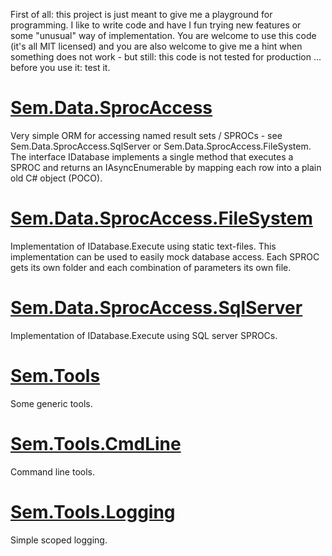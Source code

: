 First of all: this project is just meant to give me a playground for programming. I like to write code and have I fun trying new features 
or some "unusual" way of implementation. You are welcome to use this code (it's all MIT licensed) and you are also welcome to give me a 
hint when something does not work - but still: this code is not tested for production ... before you use it: test it.


# [Sem.Data.SprocAccess](Sem.Data.SprocAccess.md)
Very simple ORM for accessing named result sets / SPROCs - see Sem.Data.SprocAccess.SqlServer 
      or Sem.Data.SprocAccess.FileSystem. The interface IDatabase implements a single method that executes a 
      SPROC and returns an IAsyncEnumerable by mapping each row into a plain old C# object (POCO).
# [Sem.Data.SprocAccess.FileSystem](Sem.Data.SprocAccess.FileSystem.md)
Implementation of IDatabase.Execute using static text-files. This implementation can be used to easily 
      mock database access. Each SPROC gets its own folder and each combination of parameters its own file.
# [Sem.Data.SprocAccess.SqlServer](Sem.Data.SprocAccess.SqlServer.md)
Implementation of IDatabase.Execute using SQL server SPROCs.
# [Sem.Tools](Sem.Tools.md)
Some generic tools.
# [Sem.Tools.CmdLine](Sem.Tools.CmdLine.md)
Command line tools.
# [Sem.Tools.Logging](Sem.Tools.Logging.md)
Simple scoped logging.